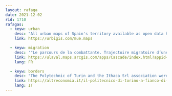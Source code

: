```yaml
---
layout: rafaga
date: 2021-12-02
rid: 1710
rafagas:
  - keyw: urban
    desc: "All urban maps of Spain's territory available as open data have been included in the Urban Map of Spain (MUE) with urbiGIS (the collaborative platform designed to work with spatial data sets)"
    link: https://urbigis.com/mue.maps

  - keyw: migration
    desc: '"Le parcours de la combattante. Trajectoire migratoire d’une femme hondurienne" is the story of the emigration of Alma, a 24-year-old Honduran woman forced to leave San Pedro Sula'
    link: https://ulaval.maps.arcgis.com/apps/Cascade/index.html?appid=5fc33394b6fd4673aaaa2c7452072715
    lang: FR

  - keyw: borders
    desc: "The Polytechnic of Turin and the Ithaca Srl association were awarded the Frontex tender for the production of maps and infographics for the control of the European external borders for 2 years, but they cannot talk about it or know how it will be used"
    link: https://altreconomia.it/il-politecnico-di-torino-a-fianco-di-frontex-sul-rispetto-dei-diritti-umani-intanto-cade-il-silenzio
    lang: IT
---
```

